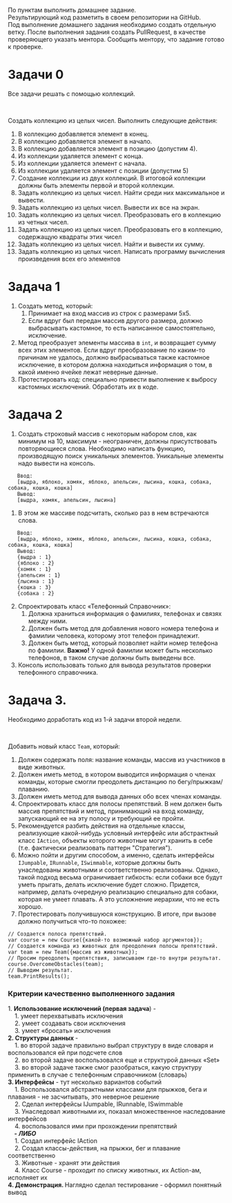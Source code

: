 <div class="lms-step-content__text"><p>По пунктам выполнить домашнее задание.<br>
Результирующий код разметить в своем репозитории на GitHub.<br>
Под выполнение домашнего задания необходимо создать отдельную ветку. После выполнения задания создать PullRequest, в качестве проверяющего указать ментора. Сообщить ментору, что задание готово к проверке.</p>
<h1 id="0">Задачи 0</h1>
<p>Все задачи решать с помощью коллекций.</p><br><p>Создать коллекцию из целых чисел. Выполнить следующие действия:</p>
<ol>
<li>В коллекцию добавляется элемент в конец.</li>
<li>В коллекцию добавляется элемент в начало.</li>
<li>В коллекцию добавляется элемент в позицию (допустим 4).</li>
<li>Из коллекции удаляется элемент с конца.</li>
<li>Из коллекции удаляется элемент с начала.</li>
<li>Из коллекции удаляется элемент с позиции (допустим 5)</li>
<li>Создание коллекции из двух коллекций. В итоговой коллекции должны быть элементы первой и второй коллекции.</li>
<li>Задать коллекцию из целых чисел. Найти среди них максимальное и вывести.</li>
<li>Задать коллекцию из целых чисел. Вывести их все на экран.</li>
<li>Задать коллекцию из целых чисел. Преобразовать его в коллекцию из четных чисел.</li>
<li>Задать коллекцию из целых чисел. Преобразовать его в коллекцию, содержащую квадраты этих чисел</li>
<li>Задать коллекцию из целых чисел. Найти и вывести их сумму.</li>
<li>Задать коллекцию из целых чисел. Написать программу вычисления произведения всех его элементов</li>
</ol>
<h1 id="1">Задача 1</h1>
<ol>
<li>Создать метод, который:<ol>
<li>Принимает на вход массив из строк с размерами 5x5.</li>
<li>Если вдруг был передан массив другого размера, должно выбрасывать кастомное, то есть написанное самостоятельно, исключение.</li></ol></li>
<li>Метод преобразует элементы массива в <code>int</code>, и возвращает сумму всех этих элементов. Если вдруг преобразование по каким-то причинам не удалось, должно выбрасываться также кастомное исключение, в котором должна находиться информация о том, в какой именно ячейке лежат неверные данные.</li>
<li>Протестировать код: специально привести выполнение к выбросу кастомных исключений. Обработать их в коде.</li>
</ol>
<h1 id="2">Задача 2</h1>
<ol>
<li>Создать строковый массив с некоторым набором слов, как минимум на 10, максимум - неограничен, должны присутствовать повторяющиеся слова. Необходимо написать функцию, производящую поиск уникальных элементов. Уникальные элементы надо вывести на консоль.</li>
</ol>
<pre><code>   Ввод:
   [выдра, яблоко, хомяк, яблоко, апельсин, лысина, кошка, собака, собака, кошка, кошка]
   Вывод:
   [выдра, хомяк, апельсин, лысина]
</code></pre>
<ol>
<li>В этом же массиве подсчитать, сколько раз в нем встречаются слова.</li>
</ol>
<pre><code>   Ввод:
   [выдра, яблоко, хомяк, яблоко, апельсин, лысина, кошка, собака, собака, кошка, кошка]
   Вывод:
   {выдра : 1}
   {яблоко : 2}
   {хомяк : 1}
   {апельсин : 1}
   {лысина : 1}
   {кошка : 3}
   {собака : 2}
</code></pre>
<ol start="2">
<li>Спроектировать класс «Телефонный Справочник»:<ol>
<li>Должна храниться информация о фамилиях, телефонах и связях между ними.</li>
<li>Должен быть метод для добавления нового номера телефона и фамилии человека, которому этот телефон принадлежит.</li>
<li>Должен быть метод, который позволяет найти номер телефона по фамилии. <strong>Важно!</strong> У одной фамилии может быть несколько телефонов, в таком случае должны быть выведены все.</li></ol></li>
<li>Консоль использовать только для вывода результатов проверки телефонного справочника.</li>
</ol>
<h1 id="3">Задача 3.</h1>
<p>Необходимо доработать код из 1-й задачи второй недели.</p><br><p>Добавить новый класс <code>Team</code>, который:</p>
<ol>
<li>Должен содержать поля: название команды, массив из участников в виде животных.</li>
<li>Должен иметь метод, в котором выводится информация о членах команды, которые смогли преодолеть дистанцию по бегу/прыжкам/плаванию.</li>
<li>Должен иметь метод для вывода данных обо всех членах команды.</li>
<li>Спроектировать класс для полосы препятствий. В нем должен быть массив препятствий и метод, принимающий на вход команду, запускающий ее на эту полосу и требующий ее пройти.</li>
<li>Рекомендуется разбить действия на отдельные классы, реализующие какой-нибудь условный интерфейс или абстрактный класс <code>IAction</code>, объекты которого животные могут хранить в себе (т.е. фактически реализовать паттерн "Стратегия").</li>
<li>Можно пойти и другим способом, а именно, сделать интерфейсы <code>IJumpable</code>, <code>IRunnable</code>, <code>ISwimmable</code>, которые должны быть унаследованы животными и соответственно реализованы. Однако, такой подход весьма ограничивает гибкость: если собаки все будут уметь прыгать, делать исключение будет сложно. Придется, например, делать очередную реализацию специально для собаки, которая не умеет плавать. А это усложнение иерархии, что не есть хорошо.</li>
<li>Протестировать получившуюся конструкцию. В итоге, при вызове должно получиться что-то похожее:</li>
</ol>
<pre class="language-csharp" tabindex="0"><code class="csharp language-csharp"><span class="token comment">// Создается полоса препятствий.</span>
<span class="token class-name"><span class="token keyword">var</span></span> course <span class="token operator">=</span> <span class="token keyword">new</span> <span class="token constructor-invocation class-name">Course</span><span class="token punctuation">(</span><span class="token punctuation">{</span>какой<span class="token operator">-</span>то возможный набор аргументов<span class="token punctuation">}</span><span class="token punctuation">)</span><span class="token punctuation">;</span>
<span class="token comment">// Создается команда из животных для преодоления полосы препятствий.</span>
<span class="token class-name"><span class="token keyword">var</span></span> team <span class="token operator">=</span> <span class="token keyword">new</span> <span class="token constructor-invocation class-name">Team</span><span class="token punctuation">(</span><span class="token punctuation">{</span>массив из животных<span class="token punctuation">}</span><span class="token punctuation">)</span><span class="token punctuation">;</span>
<span class="token comment">// Просим преодолеть препятствия, записываем где-то внутри результат.</span>
course<span class="token punctuation">.</span><span class="token function">OvercomeObstacles</span><span class="token punctuation">(</span>team<span class="token punctuation">)</span><span class="token punctuation">;</span>
<span class="token comment">// Выводим результат.</span>
team<span class="token punctuation">.</span><span class="token function">PrintResults</span><span class="token punctuation">(</span><span class="token punctuation">)</span><span class="token punctuation">;</span>
</code></pre></div>
<div id="section-3671" class="lms-step-page__section"><p class="lms-step-page__section-index"></p><h3 class="lms-step-page__section-title">Критерии качественно выполненного задания</h3><div class="lms-step-page__section-content"><div class="lms-step-content"><article class="base-article"><!----><div class="lms-step-content__text public"></div><!----></article><article class="base-article"><!----><div class="lms-step-content__text"><div><span>1. <b>Использование исключений (первая задача</b>) -</span><br><span>&nbsp;&nbsp;&nbsp;&nbsp;1. умеет перехватывать исключения</span><br><span>&nbsp;&nbsp;&nbsp;&nbsp;2. умеет создавать свои исключения</span><br><span>&nbsp;&nbsp;&nbsp;&nbsp;3. умеет «бросать» исключения</span><br><span><b>2. Структуры данных </b>- </span><br><span>&nbsp;&nbsp;&nbsp;&nbsp;1. во второй задаче правильно выбрал структуру в виде словаря и воспользовался ей при подсчете слов</span><br><span>&nbsp;&nbsp;&nbsp;&nbsp;2. во второй задаче воспользовался еще и структурой данных «Set»</span><br><span>&nbsp;&nbsp;&nbsp;&nbsp;3. во второй задаче также смог разобраться, какую структуру применить в случае с телефонным справочником (словарь)</span><br><span><b>3. Интерфейсы</b> - тут несколько вариантов событий</span><br><span>&nbsp;&nbsp;&nbsp;&nbsp;1. Воспользовался абстрактными классами для прыжков, бега и плавания - не засчитывать, это неверное решение</span><br><span>&nbsp;&nbsp;&nbsp;&nbsp;2. Сделал интерфейсы IJumpable, IRunnable, ISwimmable</span><br><span>&nbsp;&nbsp;&nbsp;&nbsp;3. Унаследовал животными их, показал множественное наследование интерфейсов</span><br><span>&nbsp;&nbsp;&nbsp;&nbsp;4. воспользовался ими при прохождении препятствий</span><br><span>&nbsp;&nbsp;<i><b>&nbsp;&nbsp;- ЛИБО</b></i></span><br><span>&nbsp;&nbsp;&nbsp;&nbsp;1. Создал интерфейс IAction</span><br><span>&nbsp;&nbsp;&nbsp;&nbsp;2. Создал классы-действия, на прыжки, бег и плавание соответственно</span><br><span>&nbsp;&nbsp;&nbsp;&nbsp;3. Животные - хранят эти действия</span><br><span>&nbsp;&nbsp;&nbsp;&nbsp;4. Класс Course - проходит по списку животных, их Action-ам, исполняет их</span><br><span><b>4. Демонстрация. </b>Наглядно сделал тестирование - оформил понятный вывод</span></div></div><!----></article><!----><!----><!----></div></div><!----></div>
